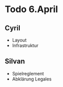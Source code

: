 # Todo 6.April #

## Cyril ##
  * Layout
  * Infrastruktur

## Silvan ##
  * Spielreglement
  * Abklärung Legales